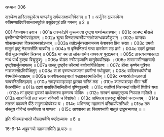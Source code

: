 अध्यायः 006

दारुकेण हास्तिनपुरमेत्य पाण्डवेषु सर्वयादवक्षयनिवेदनम् ॥ 1 ॥ अर्जुनेन द्वारकामेत्य रुक्मिण्यादिपरिसान्त्वनपूर्वकं वसुदेवगृहं प्रति गमनम् ॥ 2 ॥

001	वैशम्पायन उवाच ।
001a	दारुकोऽपि कुरून्गत्वा दृष्ट्वा पार्थान्महारथान् ।
001c	आचष्ट मौसले वृष्णीनन्योन्येनोपसंहृतान् ॥
002a	श्रुत्वा विनष्टान्वार्ष्णेयान्सभोजान्धककौकुरान् ।
002c	पाण्डवाः शोकसन्तप्ता वित्रस्तमनसोऽभवन् ॥
003a	ततोऽर्जुनस्तानामन्त्र्य केशवस्य प्रियः सखा ।
003c	प्रययौ मातुलं द्रष्टुं नेदमस्तीति चाब्रवीत् ॥
004a	स वृष्णिनिलयं गत्वा दारुकेण सह प्रभो ।
004c	ददर्श द्वारकां वीरो मृतनाथामिव स्त्रियम् ॥
005a	याः स्म ता लोकनाथेन नाथवत्यः पुराऽभवन् ।
005c	तास्त्वनाथास्तदा नाथं पार्थं दृष्ट्वा विचुक्रुशुः ॥
006a	षोडश स्त्रीसहस्राणि वासुदेवपरिग्रहाः ।
006c	तासामासीन्महान्नादो दृष्ट्वैवार्जुनमागतम् ॥
007a	तास्तु दृष्ट्वैव कौरव्यो बाष्पेणापिहितेक्षणः ।
007c	हीनाः कृष्णेन पुत्रैश्च नाशकत्सोऽभिवीक्षितुम् ॥
008a	स तां वृष्ण्यन्धकजलां हयमीनां रथोडुपाम् ।
008c	वादित्ररथघोषौघां वेश्मतीर्थमहाग्रहाम् ॥
009a	रत्नशैवलसङ्घातां वज्रप्राकारमालिनीम् ।
009c	रथ्यास्रोतोजलावर्तां चत्वरस्तिमितह्रदाम् ॥
010a	रामकृष्णमहाग्राहां द्वारकां सरितं तदा ।
010c	कालपाशग्रहां भीमां नदीं वैतरणीमिव ॥
011a	ददर्श वासविर्धीमान्विहीनां वृष्णिपुङ्गवैः ।
011c	गतश्रियं निरानन्दां पद्मिनीं शिशिरे यथा ।
012a	तां दृष्ट्वा द्वारकां पार्थस्ताश्च कृष्णस्य योषितः ।
012c	सस्वनं बाष्पमुत्सृज्य निपपात महीतले ॥
013a	सात्राजिती ततः सत्या रुक्मिणी च विशांपते ।
013c	अभिपत्य प्ररुरुदुः परिवार्य धनञ्जयम् ॥
014a	ततस्तं काञ्चने पीठे समुत्ताप्योपवेश्य च ।
014c	अभिनन्द्य महात्मानं परिवार्योपतस्थिरे ॥
015a	ततः संस्तूय गोविन्दं कथयित्वा च पाण्डवः ।
015c	आश्वास्य ताः स्त्रियश्चापि मातुलं द्रष्टुमभ्यगात् ॥ ॥

इति श्रीमन्महाभारते मौसलपर्वणि षष्ठोऽध्यायः ॥ 6 ॥

16-6-14 अब्रुवन्त्यो महात्मानमिति झ.पाठः ॥ 
